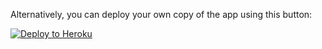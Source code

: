 Alternatively, you can deploy your own copy of the app using this button:

[![Deploy to Heroku](https://www.herokucdn.com/deploy/button.png)](https://heroku.com/deploy)
